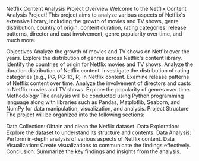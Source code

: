 Netflix Content Analysis Project
Overview
Welcome to the Netflix Content Analysis Project! This project aims to analyze various aspects of Netflix's extensive library, including the growth of movies and TV shows, genre distribution, country of origin, content duration, rating categories, release patterns, director and cast involvement, genre popularity over time, and much more.

Objectives
Analyze the growth of movies and TV shows on Netflix over the years.
Explore the distribution of genres across Netflix's content library.
Identify the countries of origin for Netflix movies and TV shows.
Analyze the duration distribution of Netflix content.
Investigate the distribution of rating categories (e.g., PG, PG-13, R) in Netflix content.
Examine release patterns of Netflix content over time.
Analyze the involvement of directors and casts in Netflix movies and TV shows.
Explore the popularity of genres over time.
Methodology
The analysis will be conducted using Python programming language along with libraries such as Pandas, Matplotlib, Seaborn, and NumPy for data manipulation, visualization, and analysis.
Project Structure
The project will be organized into the following sections:

Data Collection: Obtain and clean the Netflix dataset.
Data Exploration: Explore the dataset to understand its structure and contents.
Data Analysis: Perform in-depth analysis of various aspects of Netflix content.
Data Visualization: Create visualizations to communicate the findings effectively.
Conclusion: Summarize the key findings and insights from the analysis.

